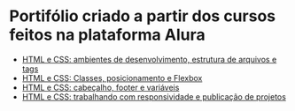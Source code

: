 # Portifólio criado a partir dos cursos feitos na plataforma Alura

* [HTML e CSS: ambientes de desenvolvimento, estrutura de arquivos e tags](https://cursos.alura.com.br/course/html-css-ambiente-arquivos-tags)
* [HTML e CSS: Classes, posicionamento e Flexbox](https://cursos.alura.com.br/course/html-css-classes-posicionamento-flexbox)
* [HTML e CSS: cabeçalho, footer e variáveis](https://cursos.alura.com.br/course/html-css-cabecalho-footer-variaveis-css/)
* [HTML e CSS: trabalhando com responsividade e publicação de projetos](https://cursos.alura.com.br/course/html-css-responsividade-publicacao-projetos)